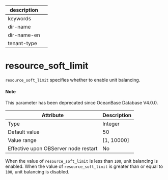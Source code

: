 | description ||
|---|---|
| keywords ||
| dir-name ||
| dir-name-en ||
| tenant-type ||

resource_soft_limit
========================================

`resource_soft_limit` specifies whether to enable unit balancing.

<main id="notice" type='explain'>
  <h4>Note</h4>
  <p>This parameter has been deprecated since OceanBase Database V4.0.0. </p>
</main>


| **Attribute** | **Description** |
|------------------|--------------|
| Type | Integer |
| Default value | 50 |
| Value range | \[1, 10000\] |
| Effective upon OBServer node restart | No |


When the value of `resource_soft_limit` is less than `100`, unit balancing is enabled. When the value of `resource_soft_limit` is greater than or equal to `100`, unit balancing is disabled.
